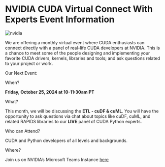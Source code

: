 # NVIDIA CUDA Virtual Connect With Experts Event Information
![nvidia](https://github.com/NVIDIA/accelerated-computing-hub/assets/172857182/0f315e16-cacd-44f5-9a77-fc62367b05cf)



We are offering a monthly virtual event where CUDA enthusiasts can connect directly with a panel of real-life CUDA developers at NVIDIA. This is a chance to meet some of the people designing and implementing your favorite CUDA drivers, kernels, libraries and tools; and ask questions related to your project or work.

Our Next Event:

When? 

**Friday, October 25, 2024 at 10-11:30am PT**

What?

This month, we will be discussing the **ETL - cuDF & cuML**. You will have the opportunity to ask questions via chat about topics like cuDF, cuML, and related RAPIDS libraries to our **LIVE** panel of CUDA Python experts.

Who can Attend? 

CUDA and Python developers of all levels and backgrounds.

Where? 

Join us on NVIDIA’s Microsoft Teams Instance [here](https://teams.microsoft.com/l/meetup-join/19%3ameeting_N2Q0Y2NkYjktNzlmMC00Nzk0LWIxNDgtNjllODRlZDY2Yjdk%40thread.v2/0?context=%7b%22Tid%22%3a%2243083d15-7273-40c1-b7db-39efd9ccc17a%22%2c%22Oid%22%3a%227fc58be8-ade9-4d61-ab4b-6bb2486e9ce2%22%7d)




